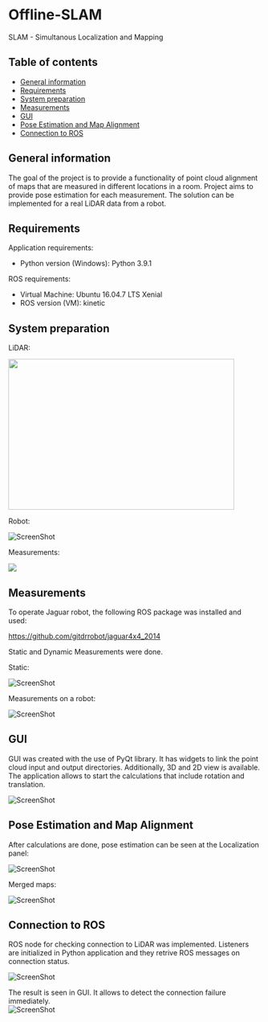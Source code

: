 # Offline-SLAM

SLAM - Simultanous Localization and Mapping

## Table of contents
* [General information](#general-information)
* [Requirements](#requirements)
* [System preparation](#requirements)
* [Measurements](#measurements)
* [GUI](#gui)
* [Pose Estimation and Map Alignment](#pose-estimation-and-map-alignment)
* [Connection to ROS](#connection-to-ros)

## General information

The goal of the project is to provide a functionality of point cloud alignment of maps that are measured in different locations in a room. Project aims to provide pose estimation for each measurement. The solution can be implemented for a real LiDAR data from a robot.

## Requirements

Application requirements:

* Python version (Windows): Python 3.9.1

ROS requirements:

* Virtual Machine: Ubuntu 16.04.7 LTS Xenial
* ROS version (VM): kinetic

## System preparation

LiDAR:


<img src="/screenshots/lidar.png" width="450" height="300">


Robot:

![ScreenShot](/screenshots/robot.png)

Measurements:

![](/screenshots/robot-driving.gif)

## Measurements

To operate Jaguar robot, the following ROS package was installed and used:

https://github.com/gitdrrobot/jaguar4x4_2014

Static and Dynamic Measurements were done. 

Static:

![ScreenShot](/screenshots/static-scan.png)

Measurements on a robot:

![ScreenShot](/screenshots/dynamic-scan.png)

## GUI

GUI was created with the use of PyQt library. It has widgets to link the point cloud input and output directories. Additionally, 3D and 2D view is available. The application allows to start the calculations that include rotation and translation. 

![ScreenShot](/screenshots/gui.png)

## Pose Estimation and Map Alignment

After calculations are done, pose estimation can be seen at the Localization panel:

![ScreenShot](/screenshots/pose.png)

Merged maps:

![ScreenShot](/screenshots/map.png)

## Connection to ROS

ROS node for checking connection to LiDAR was implemented. Listeners are initialized in Python application and they retrive ROS messages on connection status. 

![ScreenShot](/screenshots/rosbridge.png)

The result is seen in GUI. It allows to detect the connection failure immediately.  
![ScreenShot](/screenshots/gui-with-ros.png)
